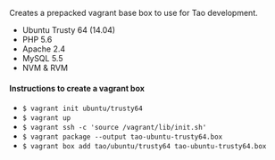 Creates a prepacked vagrant base box to use for Tao development.

- Ubuntu Trusty 64 (14.04)
- PHP 5.6
- Apache 2.4
- MySQL 5.5
- NVM & RVM


#### Instructions to create a vagrant box

- `$ vagrant init ubuntu/trusty64`
- `$ vagrant up`
- `$ vagrant ssh -c 'source /vagrant/lib/init.sh'`
- `$ vagrant package --output tao-ubuntu-trusty64.box`
- `$ vagrant box add tao/ubuntu/trusty64 tao-ubuntu-trusty64.box`
